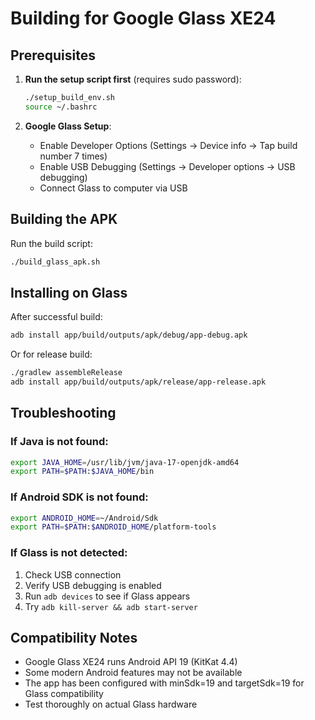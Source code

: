 # Building for Google Glass XE24

## Prerequisites

1. **Run the setup script first** (requires sudo password):
   ```bash
   ./setup_build_env.sh
   source ~/.bashrc
   ```

2. **Google Glass Setup**:
   - Enable Developer Options (Settings → Device info → Tap build number 7 times)
   - Enable USB Debugging (Settings → Developer options → USB debugging)
   - Connect Glass to computer via USB

## Building the APK

Run the build script:
```bash
./build_glass_apk.sh
```

## Installing on Glass

After successful build:
```bash
adb install app/build/outputs/apk/debug/app-debug.apk
```

Or for release build:
```bash
./gradlew assembleRelease
adb install app/build/outputs/apk/release/app-release.apk
```

## Troubleshooting

### If Java is not found:
```bash
export JAVA_HOME=/usr/lib/jvm/java-17-openjdk-amd64
export PATH=$PATH:$JAVA_HOME/bin
```

### If Android SDK is not found:
```bash
export ANDROID_HOME=~/Android/Sdk
export PATH=$PATH:$ANDROID_HOME/platform-tools
```

### If Glass is not detected:
1. Check USB connection
2. Verify USB debugging is enabled
3. Run `adb devices` to see if Glass appears
4. Try `adb kill-server && adb start-server`

## Compatibility Notes

- Google Glass XE24 runs Android API 19 (KitKat 4.4)
- Some modern Android features may not be available
- The app has been configured with minSdk=19 and targetSdk=19 for Glass compatibility
- Test thoroughly on actual Glass hardware